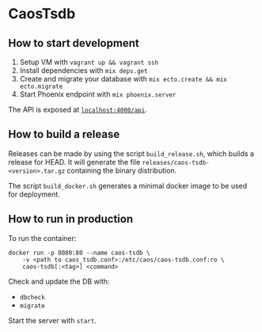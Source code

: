 # CaosTsdb

## How to start development

  1. Setup VM with `vagrant up && vagrant ssh`
  2. Install dependencies with `mix deps.get`
  3. Create and migrate your database with `mix ecto.create && mix ecto.migrate`
  4. Start Phoenix endpoint with `mix phoenix.server`

The API is exposed at [`localhost:4000/api`](http://localhost:4000/api).

## How to build a release

Releases can be made by using the script `build_release.sh`, which
builds a release for HEAD. It will generate the file
`releases/caos-tsdb-<version>.tar.gz` containing the binary distribution.

The script `build_docker.sh` generates a minimal docker image to be used
for deployment.

## How to run in production

To run the container:
```
docker run -p 8080:80 --name caos-tsdb \
    -v <path to caos_tsdb.conf>:/etc/caos/caos-tsdb.conf:ro \
    caos-tsdb[:<tag>] <command>
```

Check and update the DB with:
  - `dbcheck`
  - `migrate`

Start the server with `start`.
